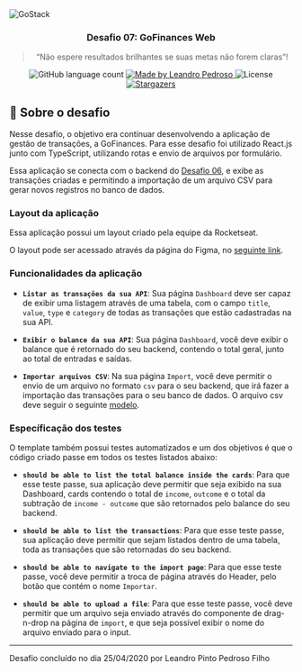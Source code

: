 <img alt="GoStack" src="https://storage.googleapis.com/golden-wind/bootcamp-gostack/header-desafios-new.png" />

<h3 align="center">
  Desafio 07: GoFinances Web
</h3>

<blockquote align="center">“Não espere resultados brilhantes se suas metas não forem claras”!</blockquote>

<p align="center">
  <img alt="GitHub language count" src="https://img.shields.io/github/languages/count/leandroppf/gostack-desafio-fundamentos-reactjs?color=%2304D361">

  <a href="https://rocketseat.com.br">
    <img alt="Made by Leandro Pedroso" src="https://img.shields.io/badge/made%20by-Leandroppf-%2304D361">
  </a>

  <img alt="License" src="https://img.shields.io/badge/license-MIT-%2304D361">

  <a href="https://github.com/leandroppf/gostack-desafio-fundamentos-reactjs/stargazers">
    <img alt="Stargazers" src="https://img.shields.io/github/stars/leandroppf/gostack-desafio-fundamentos-reactjs?style=social">
  </a>
</p>

## :rocket: Sobre o desafio

Nesse desafio, o objetivo era continuar desenvolvendo a aplicação de gestão de transações, a GoFinances. Para esse desafio foi utilizado React.js junto com TypeScript, utilizando rotas e envio de arquivos por formulário.

Essa aplicação se conecta com o backend do [Desafio 06](https://github.com/leandroppf/gostack-desafio-typeorm-upload), e exibe as transações criadas e permitindo a importação de um arquivo CSV para gerar novos registros no banco de dados.

### Layout da aplicação

Essa aplicação possui um layout criado pela equipe da Rocketseat.

O layout pode ser acessado através da página do Figma, no [seguinte link](https://www.figma.com/file/EgOhyj1Inz14dhWGVhRlhr/GoFinances?node-id=1%3A863).

### Funcionalidades da aplicação

- **`Listar as transações da sua API`**: Sua página `Dashboard` deve ser capaz de exibir uma listagem através de uma tabela, com o campo `title`, `value`, `type` e `category` de todas as transações que estão cadastradas na sua API.

- **`Exibir o balance da sua API`**: Sua página `Dashboard`, você deve exibir o balance que é retornado do seu backend, contendo o total geral, junto ao total de entradas e saídas.

- **`Importar arquivos CSV`**: Na sua página `Import`, você deve permitir o envio de um arquivo no formato `csv` para o seu backend, que irá fazer a importação das transações para o seu banco de dados. O arquivo csv deve seguir o seguinte [modelo](https://github.com/Rocketseat/bootcamp-gostack-desafios/blob/master/desafio-database-upload/assets/file.csv).

### Específicação dos testes

O template também possui testes automatizados e um dos objetivos é que o código criado passe em todos os testes listados abaixo:

- **`should be able to list the total balance inside the cards`**: Para que esse teste passe, sua aplicação deve permitir que seja exibido na sua Dashboard, cards contendo o total de `income`, `outcome` e o total da subtração de `income - outcome` que são retornados pelo balance do seu backend.

* **`should be able to list the transactions`**: Para que esse teste passe, sua aplicação deve permitir que sejam listados dentro de uma tabela, toda as transações que são retornadas do seu backend.

- **`should be able to navigate to the import page`**: Para que esse teste passe, você deve permitir a troca de página através do Header, pelo botão que contém o nome `Importar`.

- **`should be able to upload a file`**: Para que esse teste passe, você deve permitir que um arquivo seja enviado através do componente de drag-n-drop na página de `import`, e que seja possível exibir o nome do arquivo enviado para o input.

---

Desafio concluído no dia 25/04/2020 por Leandro Pinto Pedroso Filho
